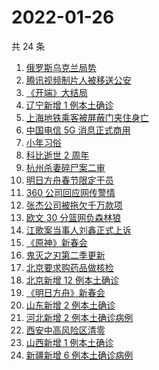 # 2022-01-26

共 24 条

<!-- BEGIN -->
<!-- 最后更新时间 Wed Jan 26 2022 13:06:24 GMT+0800 (China Standard Time) -->

1. [俄罗斯乌克兰局势](https://www.zhihu.com/search?q=俄罗斯乌克兰)
1. [腾讯视频制片人被移送公安](https://www.zhihu.com/search?q=腾讯视频制片人)
1. [《开端》大结局](https://www.zhihu.com/search?q=开端大结局)
1. [辽宁新增 1 例本土确诊](https://www.zhihu.com/search?q=辽宁新增)
1. [上海地铁乘客被屏蔽门夹住身亡](https://www.zhihu.com/search?q=上海地铁)
1. [中国电信 5G 消息正式商用](https://www.zhihu.com/search?q=中国电信5g)
1. [小年习俗](https://www.zhihu.com/search?q=小年)
1. [科比逝世 2 周年](https://www.zhihu.com/search?q=科比)
1. [杭州杀妻碎尸案二审](https://www.zhihu.com/search?q=杭州杀妻碎尸案)
1. [明日方舟春节限定干员](https://www.zhihu.com/search?q=明日方舟)
1. [360 公司回应网传警情](https://www.zhihu.com/search?q=360)
1. [张杰公司被拖欠千万款项](https://www.zhihu.com/search?q=张杰公司)
1. [欧文 30 分篮网负森林狼](https://www.zhihu.com/search?q=篮网)
1. [江歌案当事人刘鑫正式上诉](https://www.zhihu.com/search?q=刘鑫正式上诉)
1. [《原神》新春会](https://www.zhihu.com/search?q=原神)
1. [鬼灭之刃第二季更新](https://www.zhihu.com/search?q=鬼灭之刃)
1. [北京要求购药品做核检](https://www.zhihu.com/search?q=北京买药需做核检)
1. [北京新增 12 例本土确诊](https://www.zhihu.com/search?q=北京新增)
1. [《明日方舟》新春会](https://www.zhihu.com/search?q=明日方舟)
1. [山东新增 2 例本土确诊](https://www.zhihu.com/search?q=山东新增)
1. [河北新增 2 例本土确诊病例](https://www.zhihu.com/search?q=河北新增)
1. [西安中高风险区清零](https://www.zhihu.com/search?q=西安清零)
1. [山西新增 1 例本土确诊](https://www.zhihu.com/search?q=山西新增)
1. [新疆新增 6 例本土确诊病例](https://www.zhihu.com/search?q=新疆疫情)

<!-- END -->
